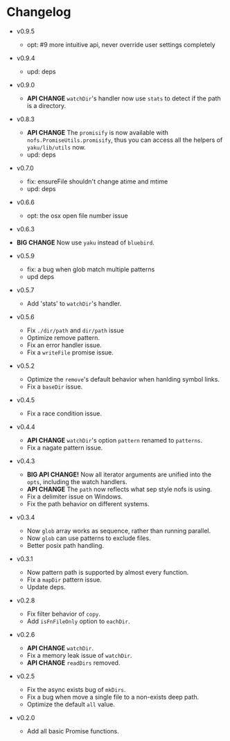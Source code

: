 # Changelog

- v0.9.5

  - opt: #9 more intuitive api, never override user settings completely

- v0.9.4

  - upd: deps

- v0.9.0

   - **API CHANGE** `watchDir`'s handler now use `stats` to detect if the
     path is a directory.

- v0.8.3

  - **API CHANGE** The `promisify` is now available with `nofs.PromiseUtils.promisify`,
    thus you can access all the helpers of `yaku/lib/utils` now.
  - upd: deps

- v0.7.0

  - fix: ensureFile shouldn't change atime and mtime
  - upd: deps

- v0.6.6

  - opt: the osx open file number issue

- v0.6.3

 - **BIG CHANGE** Now use `yaku` instead of `bluebird`.

- v0.5.9

  - fix: a bug when glob match multiple patterns
  - upd deps

- v0.5.7

  - Add 'stats' to `watchDir`'s handler.

- v0.5.6

  - Fix `./dir/path` and `dir/path` issue
  - Optimize remove pattern.
  - Fix an error handler issue.
  - Fix a `writeFile` promise issue.

- v0.5.2

  - Optimize the `remove`'s default behavior when hanlding symbol links.
  - Fix a `baseDir` issue.

- v0.4.5

  - Fix a race condition issue.

- v0.4.4

  - **API CHANGE** `watchDir`'s option `pattern` renamed to `patterns`.
  - Fix a nagate pattern issue.

- v0.4.3

  - **BIG API CHANGE!** Now all iterator arguments are unified into the `opts`,
    including the watch handlers.
  - **API CHANGE** The `path` now reflects what sep style nofs is using.
  - Fix a delimiter issue on Windows.
  - Fix the path behavior on different systems.

- v0.3.4

  - Now `glob` array works as sequence, rather than running parallel.
  - Now `glob` can use patterns to exclude files.
  - Better posix path handling.

- v0.3.1

  - Now pattern path is supported by almost every function.
  - Fix a `mapDir` pattern issue.
  - Update deps.

- v0.2.8

  - Fix filter behavior of `copy`.
  - Add `isFnFileOnly` option to `eachDir`.

- v0.2.6

  - **API CHANGE** `watchDir`.
  - Fix a memory leak issue of `watchDir`.
  - **API CHANGE** `readDirs` removed.

- v0.2.5

  - Fix the async exists bug of `mkDirs`.
  - Fix a bug when move a single file to a non-exists deep path.
  - Optimize the default `all` value.

- v0.2.0

  - Add all basic Promise functions.
